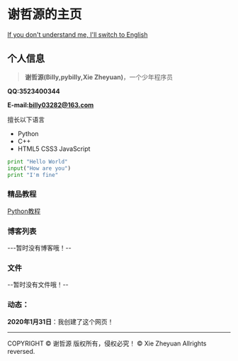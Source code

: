 # 谢哲源的主页
<a href="english.htm">If you don't understand me, I'll switch to English</a>

## 个人信息

> **谢哲源(Billy,pybilly,Xie Zheyuan)**，一个少年程序员

**QQ:3523400344**

**E-mail:billy03282@163.com**

擅长以下语言

- Python
- C++
- HTML5 CSS3 JavaScript

```python
print "Hello World"
input("How are you")
print "I'm fine"
```
### 精品教程
<a href="jiaocheng_python.html" target="_self">Python教程</a>

### 博客列表

---暂时没有博客哦！--

### 文件

--暂时没有文件哦！--

### 动态：
**2020年1月31日**：我创建了这个网页！






<hr />
COPYRIGHT &copy; 谢哲源 版权所有，侵权必究！
&copy; Xie Zheyuan Allrights reversed.
